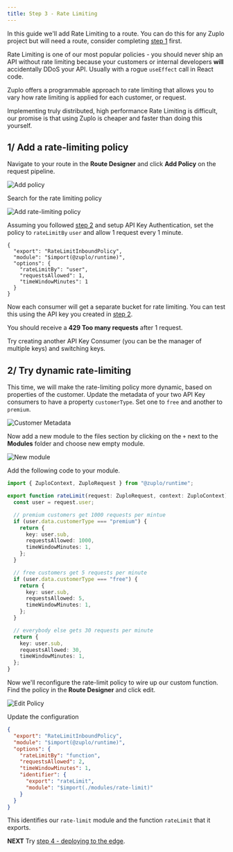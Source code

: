 ```yaml
---
title: Step 3 - Rate Limiting
---
```


In this guide we'll add Rate Limiting to a route. You can do this for any Zuplo project but will need a route, consider completing [step 1](./step-1-setup-basic-gateway.md) first.

Rate Limiting is one of our most popular policies - you should never ship an API without rate limiting because your customers or internal developers **will** accidentally DDoS your API. Usually with a rogue `useEffect` call in React code.

Zuplo offers a programmable approach to rate limiting that allows you to vary how rate limiting is applied for each customer, or request.

Implementing truly distributed, high performance Rate Limiting is difficult, our promise is that using Zuplo is cheaper and faster than doing this yourself.

## 1/ Add a rate-limiting policy

Navigate to your route in the **Route Designer** and click **Add Policy** on the request pipeline.

![Add policy](https://cdn.zuplo.com/assets/d2ba60f0-c8ea-4795-b219-ad26835da3d8.png)

Search for the rate limiting policy

![Add rate-limiting policy](https://cdn.zuplo.com/assets/97c17fe4-a11f-45c3-815a-0f6620bc995c.png)

Assuming you followed [step 2](./step-2-add-api-key-auth.md) and setup API Key Authentication, set the policy to `rateLimitBy` `user` and allow 1 request every 1 minute.

```
{
  "export": "RateLimitInboundPolicy",
  "module": "$import(@zuplo/runtime)",
  "options": {
    "rateLimitBy": "user",
    "requestsAllowed": 1,
    "timeWindowMinutes": 1
  }
}
```

Now each consumer will get a separate bucket for rate limiting. You can test this using the API key you created in [step 2](./step-2-add-api-key-auth.md).

You should receive a **429 Too many requests** after 1 request.

Try creating another API Key Consumer (you can be the manager of multiple keys) and switching keys.

## 2/ Try dynamic rate-limiting

This time, we will make the rate-limiting policy more dynamic, based on properties of the customer. Update the metadata of your two API Key consumers to have a property `customerType`. Set one to `free` and another to `premium`.

![Customer Metadata](https://cdn.zuplo.com/assets/259b5845-cbe4-47f8-986a-a9a469c30be6.png)

Now add a new module to the files section by clicking on the `+` next to the **Modules** folder and choose new empty module.

![New module](https://cdn.zuplo.com/assets/1f6b403a-67b9-43ac-8fb4-e2b813376911.png)

Add the following code to your module.

```ts
import { ZuploContext, ZuploRequest } from "@zuplo/runtime";

export function rateLimit(request: ZuploRequest, context: ZuploContext) {
  const user = request.user;

  // premium customers get 1000 requests per mintue
  if (user.data.customerType === "premium") {
    return {
      key: user.sub,
      requestsAllowed: 1000,
      timeWindowMinutes: 1,
    };
  }

  // free customers get 5 requests per minute
  if (user.data.customerType === "free") {
    return {
      key: user.sub,
      requestsAllowed: 5,
      timeWindowMinutes: 1,
    };
  }

  // everybody else gets 30 requests per minute
  return {
    key: user.sub,
    requestsAllowed: 30,
    timeWindowMinutes: 1,
  };
}
```

Now we'll reconfigure the rate-limit policy to wire up our custom function. Find the policy in the **Route Designer** and click edit.

![Edit Policy](https://cdn.zuplo.com/assets/acfa7e19-1b6c-4633-ad5c-56af4734f717.png)

Update the configuration

```json
{
  "export": "RateLimitInboundPolicy",
  "module": "$import(@zuplo/runtime)",
  "options": {
    "rateLimitBy": "function",
    "requestsAllowed": 2,
    "timeWindowMinutes": 1,
    "identifier": {
      "export": "rateLimit",
      "module": "$import(./modules/rate-limit)"
    }
  }
}
```

This identifies our `rate-limit` module and the function `rateLimit` that it exports.

**NEXT** Try [step 4 - deploying to the edge](./step-4-deploying-to-the-edge).

